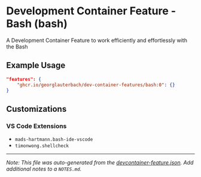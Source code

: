 
# Development Container Feature - Bash (bash)

A Development Container Feature to work efficiently and effortlessly with the Bash

## Example Usage

```json
"features": {
    "ghcr.io/georglauterbach/dev-container-features/bash:0": {}
}
```



## Customizations

### VS Code Extensions

- `mads-hartmann.bash-ide-vscode`
- `timonwong.shellcheck`



---

_Note: This file was auto-generated from the [devcontainer-feature.json](https://github.com/georglauterbach/dev-container-features/blob/main/src/bash/devcontainer-feature.json).  Add additional notes to a `NOTES.md`._

